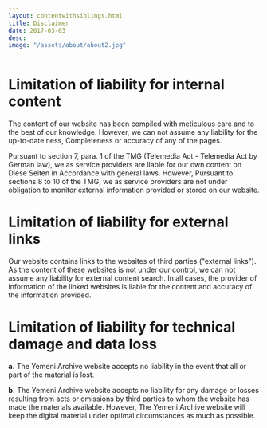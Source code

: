 ```yaml
---
layout: contentwithsiblings.html
title: Disclaimer
date: 2017-03-03
desc:
image: "/assets/about/about2.jpg"
---
```



# Limitation of liability for internal content

The content of our website has been compiled with meticulous care and to the best of our knowledge. However, we can not assume any liability for the up-to-date ness, Completeness or accuracy of any of the pages.

Pursuant to section 7, para. 1 of the TMG (Telemedia Act - Telemedia Act by German law), we as service providers are liable for our own content on Diese Seiten in Accordance with general laws. However, Pursuant to sections 8 to 10 of the TMG, we as service providers are not under obligation to monitor external information provided or stored on our website.

# Limitation of liability for external links

Our website contains links to the websites of third parties ("external links"). As the content of these websites is not under our control, we can not assume any liability for external content search. In all cases, the provider of information of the linked websites is liable for the content and accuracy of the information provided.

# Limitation of liability for technical damage and data loss

**a.** The Yemeni Archive website accepts no liability in the event that all or part of the material is lost.

**b.** The Yemeni Archive website accepts no liability for any damage or losses resulting from acts or omissions by third parties to whom the website has made the materials available.
However, The Yemeni Archive website will keep the digital material under optimal circumstances as much as possible.
